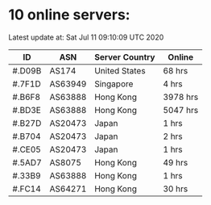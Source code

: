 # 10 online servers:

Latest update at: Sat Jul 11 09:10:09 UTC 2020

| ID | ASN | Server Country | Online |
| -- | --- | -------------- | ------ |
| #.D09B | AS174 | United States | 68 hrs |
| #.7F1D | AS63949 | Singapore | 4 hrs |
| #.B6F8 | AS63888 | Hong Kong | 3978 hrs |
| #.BD3E | AS63888 | Hong Kong | 5047 hrs |
| #.B27D | AS20473 | Japan | 1 hrs |
| #.B704 | AS20473 | Japan | 2 hrs |
| #.CE05 | AS20473 | Japan | 1 hrs |
| #.5AD7 | AS8075 | Hong Kong | 49 hrs |
| #.33B9 | AS63888 | Hong Kong | 1 hrs |
| #.FC14 | AS64271 | Hong Kong | 30 hrs |

